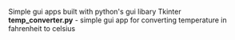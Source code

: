 Simple gui apps built with python's gui libary Tkinter<br>
<b>temp_converter.py</b> - simple gui app for converting temperature in fahrenheit to celsius
